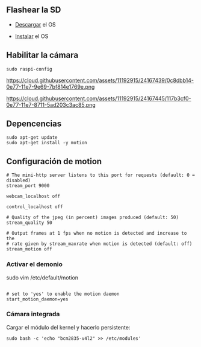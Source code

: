 ## Flashear la SD

*  [Descargar](https://www.raspberrypi.org/downloads/raspbian/) el OS

* [Instalar](https://www.raspberrypi.org/documentation/installation/installing-images/linux.md) el OS

## Habilitar la cámara

```
sudo raspi-config  
```

https://cloud.githubusercontent.com/assets/11192915/24167439/0c8dbb14-0e77-11e7-9e69-7bf814e1769e.png

https://cloud.githubusercontent.com/assets/11192915/24167445/117b3cf0-0e77-11e7-8711-5ad203c3ac85.png

## Depencencias

```
sudo apt-get update
sudo apt-get install -y motion
```

## Configuración de motion

```
# The mini-http server listens to this port for requests (default: 0 = disabled)
stream_port 9000

webcam_localhost off

control_localhost off

# Quality of the jpeg (in percent) images produced (default: 50)
stream_quality 50

# Output frames at 1 fps when no motion is detected and increase to the
# rate given by stream_maxrate when motion is detected (default: off)
stream_motion off
```

### Activar el demonio

sudo vim /etc/default/motion

```

# set to 'yes' to enable the motion daemon
start_motion_daemon=yes
```

### Cámara integrada

Cargar el módulo del kernel y hacerlo persistente:

```
sudo bash -c 'echo "bcm2835-v4l2" >> /etc/modules'
```
